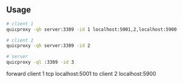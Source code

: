 Usage
------

```sh
# client 1
quicproxy -qh server:3389 -id 1 localhost:5001,2,localhost:5900

# client 2
quicproxy -qh server:3389 -id 2 

# server
quicproxy -ql :3389 -id 3
```

forward client 1 tcp localhost:5001 to client 2 localhost:5900
